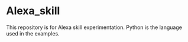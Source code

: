 # Alexa_skill
This repository is for Alexa skill experimentation. Python is the language used in the examples.
